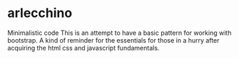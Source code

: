 # arlecchino
Minimalistic code
This is an attempt to have a basic pattern for working with bootstrap. 
A kind of reminder for the essentials for those in a hurry after acquiring 
the html css and javascript fundamentals.
